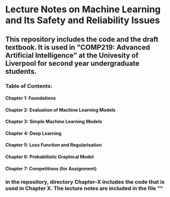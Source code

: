 # Lecture Notes on Machine Learning and Its Safety and Reliability Issues

## This repository includes the code and the draft textbook. It is used in "COMP219: Advanced Artificial Intelligence" at the Univesity of Liverpool for second year undergraduate students. 

### Table of Contents:  

#### Chapter 1: Foundations
#### Chapter 2: Evaluation of Machine Learning Models
#### Chapter 3: Simple Machine Learning Models
#### Chapter 4: Deep Learning
#### Chapter 5: Loss Function and Regularisation
#### Chapter 6: Probabilistic Graphical Model 
#### Chapter 7: Competitions (for Assignment)

### in the repository, directory Chapter-X includes the code that is used in Chapter X. The lecture notes are included in the file ""
